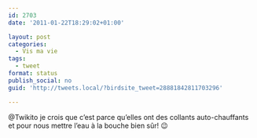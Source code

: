 ```yaml
---
id: 2703
date: '2011-01-22T18:29:02+01:00'

layout: post
categories:
  - Vis ma vie
tags:
  - tweet
format: status
publish_social: no
guid: 'http://tweets.local/?birdsite_tweet=28881842811703296'

---
```


@Twikito je crois que c’est parce qu’elles ont des collants auto-chauffants et pour nous mettre l’eau à la bouche bien sûr! 😉